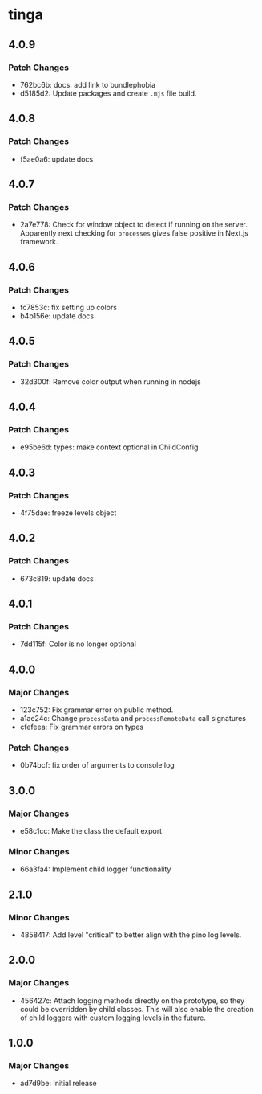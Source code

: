 # tinga

## 4.0.9

### Patch Changes

- 762bc6b: docs: add link to bundlephobia
- d5185d2: Update packages and create `.mjs` file build.

## 4.0.8

### Patch Changes

- f5ae0a6: update docs

## 4.0.7

### Patch Changes

- 2a7e778: Check for window object to detect if running on the server. Apparently next checking for `processes` gives false positive in Next.js framework.

## 4.0.6

### Patch Changes

- fc7853c: fix setting up colors
- b4b156e: update docs

## 4.0.5

### Patch Changes

- 32d300f: Remove color output when running in nodejs

## 4.0.4

### Patch Changes

- e95be6d: types: make context optional in ChildConfig

## 4.0.3

### Patch Changes

- 4f75dae: freeze levels object

## 4.0.2

### Patch Changes

- 673c819: update docs

## 4.0.1

### Patch Changes

- 7dd115f: Color is no longer optional

## 4.0.0

### Major Changes

- 123c752: Fix grammar error on public method.
- a1ae24c: Change `processData` and `processRemoteData` call signatures
- cfefeea: Fix grammar errors on types

### Patch Changes

- 0b74bcf: fix order of arguments to console log

## 3.0.0

### Major Changes

- e58c1cc: Make the class the default export

### Minor Changes

- 66a3fa4: Implement child logger functionality

## 2.1.0

### Minor Changes

- 4858417: Add level "critical" to better align with the pino log levels.

## 2.0.0

### Major Changes

- 456427c: Attach logging methods directly on the prototype, so they could be overridden by child classes. This will also enable the creation of child loggers with custom logging levels in the future.

## 1.0.0

### Major Changes

- ad7d9be: Initial release
